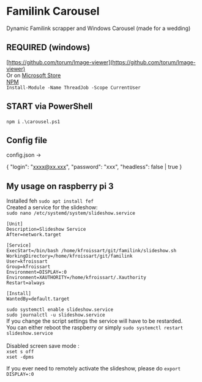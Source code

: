 # Familink Carousel
Dynamic Familink scrapper and Windows Carousel (made for a wedding)

## REQUIRED (windows)
[https://github.com/torum/Image-viewer](https://github.com/torum/Image-viewer)   
Or on [Microsoft Store](https://www.microsoft.com/fr-fr/p/simple-image-viewer/9nnzpqd4wjck?rtc=1&activetab=pivot:overviewtab)   
[NPM](https://nodejs.org/en/download/)   
`Install-Module -Name ThreadJob -Scope CurrentUser`   

## START via PowerShell
`npm i`
`.\carousel.ps1`

## Config file
config.json -> 

{
	"login": "xxxx@xx.xxx",
	"password": "xxx",
	"headless": false | true
}

## My usage on raspberry pi 3
Installed feh `sudo apt install fef`   
Created a service for the slideshow:   
`sudo nano /etc/systemd/system/slideshow.service`   
```
[Unit]
Description=Slideshow Service
After=network.target

[Service]
ExecStart=/bin/bash /home/kfroissart/git/familink/slideshow.sh
WorkingDirectory=/home/kfroissart/git/familink
User=kfroissart
Group=kfroissart
Environment=DISPLAY=:0
Environment=XAUTHORITY=/home/kfroissart/.Xauthority
Restart=always

[Install]
WantedBy=default.target
```   
`sudo systemctl enable slideshow.service`   
`sudo journalctl -u slideshow.service`  
If you change the script settings the service will have to be restarded.   
You can either reboot the raspberry or simply `sudo systemctl restart slideshow.service`   
<br>
Disabled screen save mode :    
`xset s off`    
`xset -dpms`



If you ever need to remotely activate the slideshow, please do `export DISPLAY=:0`
